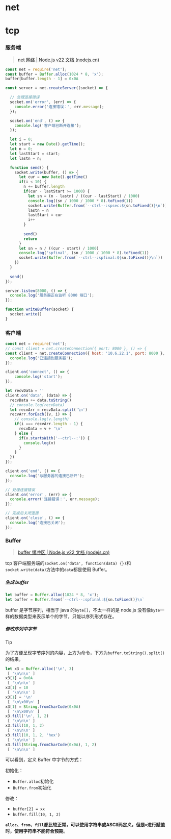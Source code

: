 # net

# tcp

### 服务端

> [net 网络 | Node.js v22 文档 (nodejs.cn)](https://nodejs.cn/api/net.html#netcreateserveroptions-connectionlistener)

```javascript
const net = require('net');
const buffer = Buffer.alloc(1024 * 8, 'x');
buffer[buffer.length - 1] = 0x0A

const server = net.createServer((socket) => {

  // 处理连接错误
  socket.on('error', (err) => {
    console.error('连接错误：', err.message);
  });

  socket.on('end', () => {
    console.log('客户端已断开连接');
  });

  let i = 0;
  let start = new Date().getTime();
  let n = 0;
  let lastStart = start;
  let lastn = n;

  function send() {
    socket.write(buffer, () => {
      let cur = new Date().getTime()
      if(i < 10) {
        n += buffer.length
        if(cur - lastStart >= 1000) {
          let sn = (n - lastn) / ((cur - lastStart) / 1000)
          console.log((sn / 1000 / 1000 * 8).toFixed(1))
          socket.write(Buffer.from(`--ctrl--:spsec:${sn.toFixed()}\n`))
          lastn = n
          lastStart = cur
          i++
        }
  
        send()
        return
      }
      let sn = n / ((cur - start) / 1000)
      console.log('spfinal', (sn / 1000 / 1000 * 8).toFixed(1))
      socket.write(Buffer.from(`--ctrl--:spfinal:${sn.toFixed()}\n`))
    })
  }
  
  send()
});

server.listen(8000, () => {
  console.log('服务器正在监听 8000 端口');
});

function writeBuffer(socket) {
  socket.write()
}
```



### 客户端

```javascript
const net = require('net');
// const client = net.createConnection({ port: 8000 }, () => {
const client = net.createConnection({ host: '10.6.22.1', port: 8000 }, () => {
  console.log('已连接到服务器');
});

client.on('connect', () => {
    console.log('start');
});

let recvData = ''
client.on('data', (data) => {
  recvData += data.toString()
  // console.log(recvData)
  let recvArr = recvData.split('\n')
  recvArr.forEach((v, i) => {
    // console.log(v.length)
    if(i === recvArr.length - 1) {
      recvData = v + '\n'
    } else {
      if(v.startsWith('--ctrl--:')) {
        console.log(v)
      }
    }
  })
});

client.on('end', () => {
  console.log('与服务器的连接已断开');
});

// 处理连接错误
client.on('error', (err) => {
  console.error('连接错误：', err.message);
});

// 完成后关闭连接
client.on('close', () => {
  console.log('连接已关闭');
});
```

### Buffer

> [buffer 缓冲区 | Node.js v22 文档 (nodejs.cn)](https://nodejs.cn/api/buffer.html)

tcp 客户端服务端的`socket.on('data', function(data) {})`和`socket.write(data)`方法中的`data`都是使用 Buffer。

##### 生成 buffer

```javascript
let buffer = Buffer.alloc(1024 * 8, 'x');
let buffer = Buffer.from(`--ctrl--:spfinal:${sn.toFixed()}\n`
```

buffer 是字节序列，相当于 java 的`byte[]`，不太一样的是 node.js 没有像`byte`一样的数据类型来表示单个的字节，只能以序列形式存在。

##### 修改序列中字节

> [!TIP]
>
> 为了方便呈现字节序列的内容，上方为命令，下方为`buffer.toString().split()`的结果。

```javascript
let x3 = Buffer.alloc('\n', 3)
 [ '\n\n\n' ]
x3[1] = 0x0A 
 [ '\n\n\n' ]
x3[1] = 10
 [ '\n\n\n' ]
x3[1] = '\n'
 [ '\n\x00\n' ]
x3[1] = String.fromCharCode(0x0A)
 [ '\n\x00\n' ]
x3.fill('\n', 1, 2)
 [ '\n\n\n' ]
x3.fill(10, 1, 2)
 [ '\n\n\n' ]
x3.fill(10, 1, 2, 'hex')
 [ '\n\n\n' ]
x3.fill(String.fromCharCode(0x0A), 1, 2)
 [ '\n\n\n' ]
```

可以看到，定义 Buffer 中字节的方式：

初始化：

- `Buffer.alloc`初始化
- `Buffer.from`初始化

修改：

- `buffer[2] = xx`
- `buffer.fill(10, 1, 2)`

**`alloc`、`from`、`fill`都比较正常，可以使用字符串或ASCII码定义，但是`=`进行赋值时，使用字符串不能符合预期**。

